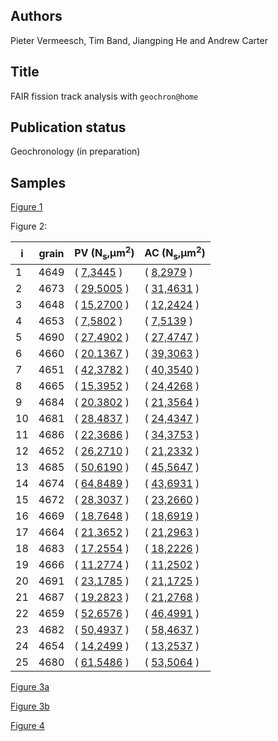 ## Authors

Pieter Vermeesch, Tim Band, Jiangping He and Andrew Carter

## Title 

FAIR fission track analysis with `geochron@home`

## Publication status

Geochronology (in preparation)

## Samples

[Figure 1](https://isoplotr.es.ucl.ac.uk/geochron@home/ftc/public/56/7/)

Figure 2:

| i | grain | PV (N<sub>s</sub>,μm<sup>2</sup>) | AC (N<sub>s</sub>,μm<sup>2</sup>) |
|---|-------|-----------------------------------|-----------------------------------|
| 1 | 4649| ( [7,3445](https://isoplotr.es.ucl.ac.uk/geochron@home/ftc/result/15562) ) | ( [8,2979](https://isoplotr.es.ucl.ac.uk/geochron@home/ftc/result/15608) )|
| 2 | 4673| ( [29,5005](https://isoplotr.es.ucl.ac.uk/geochron@home/ftc/result/15563) ) | ( [31,4631](https://isoplotr.es.ucl.ac.uk/geochron@home/ftc/result/15609) )|
| 3 | 4648| ( [15,2700](https://isoplotr.es.ucl.ac.uk/geochron@home/ftc/result/15560) ) | ( [12,2424](https://isoplotr.es.ucl.ac.uk/geochron@home/ftc/result/15610) )|
| 4 | 4653| ( [7,5802](https://isoplotr.es.ucl.ac.uk/geochron@home/ftc/result/15555) ) | ( [7,5139](https://isoplotr.es.ucl.ac.uk/geochron@home/ftc/result/15611) )|
| 5 | 4690| ( [27,4902](https://isoplotr.es.ucl.ac.uk/geochron@home/ftc/result/15556) ) | ( [27,4747](https://isoplotr.es.ucl.ac.uk/geochron@home/ftc/result/15612) )|
| 6 | 4660| ( [20,1367](https://isoplotr.es.ucl.ac.uk/geochron@home/ftc/result/15561) ) | ( [39,3063](https://isoplotr.es.ucl.ac.uk/geochron@home/ftc/result/15613) )|
| 7 | 4651| ( [42,3782](https://isoplotr.es.ucl.ac.uk/geochron@home/ftc/result/15559) ) | ( [40,3540](https://isoplotr.es.ucl.ac.uk/geochron@home/ftc/result/15614) )|
| 8 | 4665| ( [15,3952](https://isoplotr.es.ucl.ac.uk/geochron@home/ftc/result/15564) ) | ( [24,4268](https://isoplotr.es.ucl.ac.uk/geochron@home/ftc/result/15615) )|
| 9 | 4684| ( [20,3802](https://isoplotr.es.ucl.ac.uk/geochron@home/ftc/result/15565) ) | ( [21,3564](https://isoplotr.es.ucl.ac.uk/geochron@home/ftc/result/15616) )|
| 10 | 4681| ( [28,4837](https://isoplotr.es.ucl.ac.uk/geochron@home/ftc/result/13505) ) | ( [24,4347](https://isoplotr.es.ucl.ac.uk/geochron@home/ftc/result/15617) )|
| 11 | 4686| ( [22,3686](https://isoplotr.es.ucl.ac.uk/geochron@home/ftc/result/15567) ) | ( [34,3753](https://isoplotr.es.ucl.ac.uk/geochron@home/ftc/result/15618) )|
| 12 | 4652| ( [26,2710](https://isoplotr.es.ucl.ac.uk/geochron@home/ftc/result/15633) ) | ( [21,2332](https://isoplotr.es.ucl.ac.uk/geochron@home/ftc/result/15619) )|
| 13 | 4685| ( [50,6190](https://isoplotr.es.ucl.ac.uk/geochron@home/ftc/result/15634) ) | ( [45,5647](https://isoplotr.es.ucl.ac.uk/geochron@home/ftc/result/15620) )|
| 14 | 4674| ( [64,8489](https://isoplotr.es.ucl.ac.uk/geochron@home/ftc/result/15650) ) | ( [43,6931](https://isoplotr.es.ucl.ac.uk/geochron@home/ftc/result/15621) )|
| 15 | 4672| ( [28,3037](https://isoplotr.es.ucl.ac.uk/geochron@home/ftc/result/15652) ) | ( [23,2660](https://isoplotr.es.ucl.ac.uk/geochron@home/ftc/result/15622) )|
| 16 | 4669| ( [18,7648](https://isoplotr.es.ucl.ac.uk/geochron@home/ftc/result/16372) ) | ( [18,6919](https://isoplotr.es.ucl.ac.uk/geochron@home/ftc/result/15623) )|
| 17 | 4664| ( [21,3652](https://isoplotr.es.ucl.ac.uk/geochron@home/ftc/result/13504) ) | ( [21,2963](https://isoplotr.es.ucl.ac.uk/geochron@home/ftc/result/15624) )|
| 18 | 4683| ( [17,2554](https://isoplotr.es.ucl.ac.uk/geochron@home/ftc/result/13521) ) | ( [18,2226](https://isoplotr.es.ucl.ac.uk/geochron@home/ftc/result/15625) )|
| 19 | 4666| ( [11,2774](https://isoplotr.es.ucl.ac.uk/geochron@home/ftc/result/16374) ) | ( [11,2502](https://isoplotr.es.ucl.ac.uk/geochron@home/ftc/result/15626) )|
| 20 | 4691| ( [23,1785](https://isoplotr.es.ucl.ac.uk/geochron@home/ftc/result/13580) ) | ( [21,1725](https://isoplotr.es.ucl.ac.uk/geochron@home/ftc/result/15627) )|
| 21 | 4687| ( [19,2823](https://isoplotr.es.ucl.ac.uk/geochron@home/ftc/result/16377) ) | ( [21,2768](https://isoplotr.es.ucl.ac.uk/geochron@home/ftc/result/15628) )|
| 22 | 4659| ( [52,6576](https://isoplotr.es.ucl.ac.uk/geochron@home/ftc/result/16378) ) | ( [46,4991](https://isoplotr.es.ucl.ac.uk/geochron@home/ftc/result/15629) )|
| 23 | 4682| ( [50,4937](https://isoplotr.es.ucl.ac.uk/geochron@home/ftc/result/16379) ) | ( [58,4637](https://isoplotr.es.ucl.ac.uk/geochron@home/ftc/result/15630) )|
| 24 | 4654| ( [14,2499](https://isoplotr.es.ucl.ac.uk/geochron@home/ftc/result/16380) ) | ( [13,2537](https://isoplotr.es.ucl.ac.uk/geochron@home/ftc/result/15631) )|
| 25 | 4680| ( [61,5486](https://isoplotr.es.ucl.ac.uk/geochron@home/ftc/result/16382) ) | ( [53,5064](https://isoplotr.es.ucl.ac.uk/geochron@home/ftc/result/15632) )|

[Figure 3a](https://isoplotr.es.ucl.ac.uk/geochron@home/ftc/result/16438)

[Figure 3b](https://isoplotr.es.ucl.ac.uk/geochron@home/ftc/result/16439)

[Figure 4](https://github.com/pvermees/supplements/)
